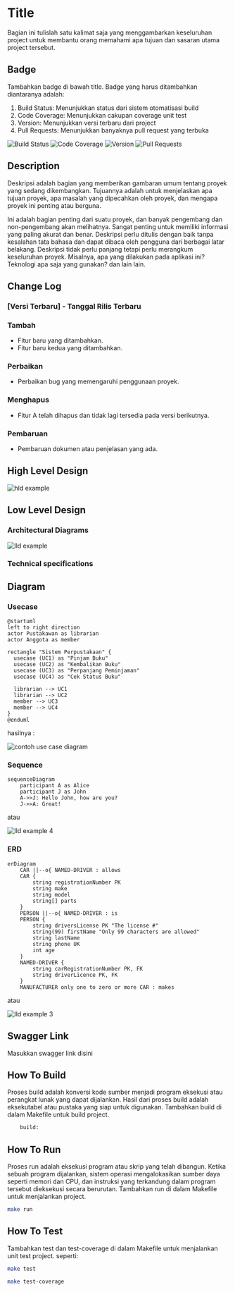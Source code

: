 # Title

Bagian ini tulislah satu kalimat saja yang menggambarkan keseluruhan project untuk membantu orang memahami apa tujuan dan sasaran utama project tersebut.

## Badge

Tambahkan badge di bawah title. Badge yang harus ditambahkan diantaranya adalah:
1. Build Status: Menunjukkan status dari sistem otomatisasi build
2. Code Coverage: Menunjukkan cakupan coverage unit test
3. Version: Menunjukkan versi terbaru dari project
4. Pull Requests: Menunjukkan banyaknya pull request yang terbuka

![Build Status](https://img.shields.io/badge/Build-Success-brightgreen) ![Code Coverage](https://img.shields.io/badge/Coverage-80%-brightgreen) ![Version](https://img.shields.io/badge/Version-v1.0.0-blue) ![Pull Requests](https://img.shields.io/badge/PR-1-informational)

## Description

Deskripsi adalah bagian yang memberikan gambaran umum tentang proyek yang sedang dikembangkan. Tujuannya adalah untuk menjelaskan apa tujuan proyek, apa masalah yang dipecahkan oleh proyek, dan mengapa proyek ini penting atau berguna.

Ini adalah bagian penting dari suatu proyek, dan banyak pengembang dan non-pengembang akan melihatnya. Sangat penting untuk memiliki informasi yang paling akurat dan benar. Deskripsi perlu ditulis dengan baik tanpa kesalahan tata bahasa dan dapat dibaca oleh pengguna dari berbagai latar belakang. Deskripsi tidak perlu panjang tetapi perlu merangkum keseluruhan proyek. Misalnya, apa yang dilakukan pada aplikasi ini? Teknologi apa saja yang gunakan? dan lain lain.

## Change Log

### [Versi Terbaru] - Tanggal Rilis Terbaru

### Tambah
- Fitur baru yang ditambahkan.
- Fitur baru kedua yang ditambahkan.

### Perbaikan
- Perbaikan bug yang memengaruhi penggunaan proyek.

### Menghapus
- Fitur A telah dihapus dan tidak lagi tersedia pada versi berikutnya.

### Pembaruan
- Pembaruan dokumen atau penjelasan yang ada.

## High Level Design

![hld example](https://media.geeksforgeeks.org/wp-content/cdn-uploads/20210128214233/Netflix-High-Level-System-Architecture.png)

## Low Level Design

### Architectural Diagrams

![lld example](https://walkingtree.tech/wp-content/uploads/2022/04/image3.jpg)

### Technical specifications

## Diagram

### Usecase

```plantuml
@startuml
left to right direction
actor Pustakawan as librarian
actor Anggota as member

rectangle "Sistem Perpustakaan" {
  usecase (UC1) as "Pinjam Buku" 
  usecase (UC2) as "Kembalikan Buku"
  usecase (UC3) as "Perpanjang Peminjaman"
  usecase (UC4) as "Cek Status Buku"
  
  librarian --> UC1
  librarian --> UC2
  member --> UC3
  member --> UC4
}
@enduml
```

hasilnya :

![contoh use case diagram](https://www.planttext.com/api/plantuml/svg/RP2xZW8n34NxVCNLL51GyAXNF4gQaH0VO0PlDaoIGOaZ2iI_huS1f5cjbEhw-DZEEWibAS4Rpzy2wP2S_H6SNU96N1SDDT8br4N1bcuKGHdUdH8bH-_g9bhR2VMbmE74oPY-dQBrZEhWid10pUawM2XMk1kWP6ueCoR7tNpQDrUrYnSAs9QsL1WJYu7Ogv-yQtMH9pM6bY-DZY8rHQjJmzEfCyVeQa1ttE8W92L_VFe-1s8s-uAkzq-sq6ouzXKi_mOhyp1hZcVztby0)

### Sequence

```mermaid
sequenceDiagram
    participant A as Alice
    participant J as John
    A->>J: Hello John, how are you?
    J->>A: Great!
```

atau 

![lld example 4](https://walkingtree.tech/wp-content/uploads/2022/04/image2-3.png)

### ERD

```mermaid
erDiagram
    CAR ||--o{ NAMED-DRIVER : allows
    CAR {
        string registrationNumber PK
        string make
        string model
        string[] parts
    }
    PERSON ||--o{ NAMED-DRIVER : is
    PERSON {
        string driversLicense PK "The license #"
        string(99) firstName "Only 99 characters are allowed"
        string lastName
        string phone UK
        int age
    }
    NAMED-DRIVER {
        string carRegistrationNumber PK, FK
        string driverLicence PK, FK
    }
    MANUFACTURER only one to zero or more CAR : makes
```

atau

![lld example 3](https://walkingtree.tech/wp-content/uploads/2022/04/image4-2.png)

## Swagger Link

Masukkan swagger link disini

## How To Build 

Proses build adalah konversi kode sumber menjadi program eksekusi atau perangkat lunak yang dapat dijalankan. Hasil dari proses build adalah eksekutabel atau pustaka yang siap untuk digunakan. Tambahkan build di dalam Makefile untuk build project.

```Makefile
    build:
```

## How To Run

Proses run adalah eksekusi program atau skrip yang telah dibangun. Ketika sebuah program dijalankan, sistem operasi mengalokasikan sumber daya seperti memori dan CPU, dan instruksi yang terkandung dalam program tersebut dieksekusi secara berurutan. Tambahkan run di dalam Makefile untuk menjalankan project.

```bash
make run
```

## How To Test

Tambahkan test dan test-coverage di dalam Makefile untuk menjalankan unit test project. seperti:

```bash
make test
```
```bash
make test-coverage
```